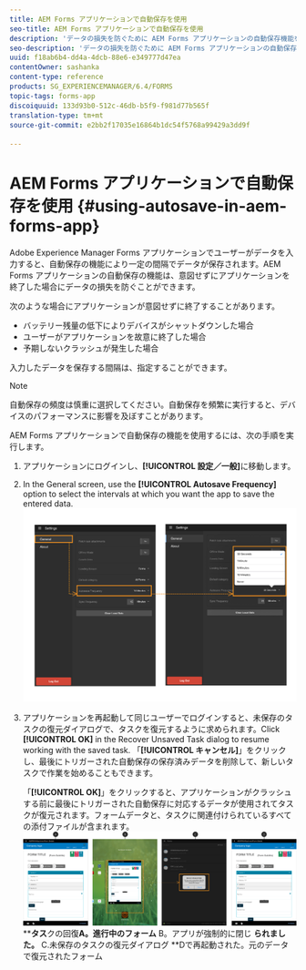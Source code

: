 ```yaml
---
title: AEM Forms アプリケーションで自動保存を使用
seo-title: AEM Forms アプリケーションで自動保存を使用
description: 'データの損失を防ぐために AEM Forms アプリケーションの自動保存機能を使用する方法について学びます。 '
seo-description: 'データの損失を防ぐために AEM Forms アプリケーションの自動保存機能を使用する方法について学びます。 '
uuid: f18ab6b4-dd4a-4dcb-88e6-e349777d47ea
contentOwner: sashanka
content-type: reference
products: SG_EXPERIENCEMANAGER/6.4/FORMS
topic-tags: forms-app
discoiquuid: 133d93b0-512c-46db-b5f9-f981d77b565f
translation-type: tm+mt
source-git-commit: e2bb2f17035e16864b1dc54f5768a99429a3dd9f

---
```



# AEM Forms アプリケーションで自動保存を使用 {#using-autosave-in-aem-forms-app}

Adobe Experience Manager Forms アプリケーションでユーザーがデータを入力すると、自動保存の機能により一定の間隔でデータが保存されます。AEM Forms アプリケーションの自動保存の機能は、意図せずにアプリケーションを終了した場合にデータの損失を防ぐことができます。

次のような場合にアプリケーションが意図せずに終了することがあります。

* バッテリー残量の低下によりデバイスがシャットダウンした場合
* ユーザーがアプリケーションを故意に終了した場合
* 予期しないクラッシュが発生した場合

入力したデータを保存する間隔は、指定することができます。

>[!NOTE]
>
>自動保存の頻度は慎重に選択してください。自動保存を頻繁に実行すると、デバイスのパフォーマンスに影響を及ぼすことがあります。

AEM Forms アプリケーションで自動保存の機能を使用するには、次の手順を実行します。

1. アプリケーションにログインし、**[!UICONTROL 設定／一般]**&#x200B;に移動します。
1. In the General screen, use the **[!UICONTROL Autosave Frequency]** option to select the intervals at which you want the app to save the entered data.
   [ ![自動保存頻度の設定](assets/using-autosave-freq-07.png)](assets/using-autosave-freq-07-1.png)

1. アプリケーションを再起動して同じユーザーでログインすると、未保存のタスクの復元ダイアログで、タスクを復元するように求められます。Click **[!UICONTROL OK]** in the Recover Unsaved Task dialog to resume working with the saved task. 「**[!UICONTROL キャンセル]**」をクリックし、最後にトリガーされた自動保存の保存済みデータを削除して、新しいタスクで作業を始めることもできます。

   「**[!UICONTROL OK]**」をクリックすると、アプリケーションがクラッシュする前に最後にトリガーされた自動保存に対応するデータが使用されてタスクが復元されます。フォームデータと、タスクに関連付けられているすべての添付ファイルが含まれます。
   [![](assets/autosave-flow.png)](assets/using-autosave-freq-06.png)****タス**&#x200B;クの回復&#x200B;**A。進行中のフォーム** B。アプリが強制的に閉じ **られました。** C.未保存のタスクの復元ダイアログ **Dで再起動された。元のデータで復元されたフォーム


